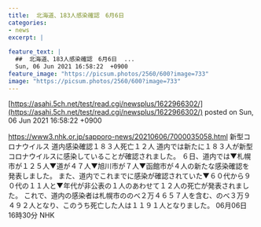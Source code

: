 ```yaml
---
title:  北海道、183人感染確認　6月6日  
categories:
- news
excerpt: |
  
feature_text: |
  ##  北海道、183人感染確認　6月6日  ...
  Sun, 06 Jun 2021 16:58:22  +0900
feature_image: "https://picsum.photos/2560/600?image=733"
image: "https://picsum.photos/2560/600?image=733"
---
```


[https://asahi.5ch.net/test/read.cgi/newsplus/1622966302/](https://asahi.5ch.net/test/read.cgi/newsplus/1622966302/)
posted on Sun, 06 Jun 2021 16:58:22  +0900

<!--more-->

https://www3.nhk.or.jp/sapporo-news/20210606/7000035058.html 新型コロナウイルス 道内感染確認１８３人死亡１２人 道内では新たに１８３人が新型コロナウイルスに感染していることが確認されました。 ６日、道内では▼札幌市が１２５人▼道が４７人▼旭川市が７人▼函館市が４人の新たな感染確認を発表しました。 また、道内でこれまでに感染が確認されていた▼６０代から９０代の１１人と▼年代が非公表の１人のあわせて１２人の死亡が発表されました。 これで、道内の感染者は札幌市ののべ２万４６５７人を含む、のべ３万９４９２人となり、このうち死亡した人は１１９１人となりました。 06月06日　16時30分 NHK
